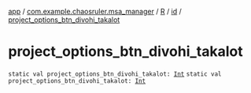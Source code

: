 [app](../../../index.md) / [com.example.chaosruler.msa_manager](../../index.md) / [R](../index.md) / [id](index.md) / [project_options_btn_divohi_takalot](.)

# project_options_btn_divohi_takalot

`static val project_options_btn_divohi_takalot: `[`Int`](https://kotlinlang.org/api/latest/jvm/stdlib/kotlin/-int/index.html)
`static val project_options_btn_divohi_takalot: `[`Int`](https://kotlinlang.org/api/latest/jvm/stdlib/kotlin/-int/index.html)